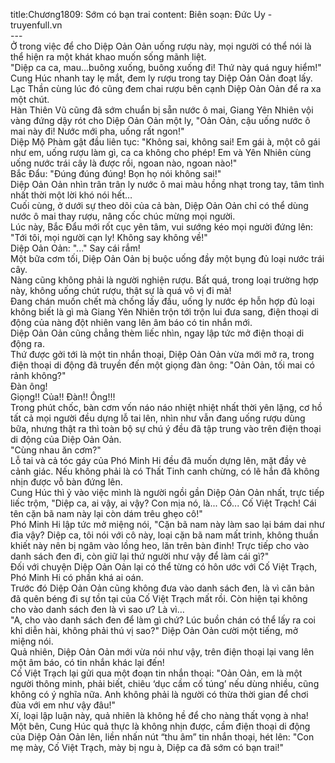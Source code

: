 title:Chương1809: Sớm có bạn trai
content:
Biên soạn: Đức Uy - truyenfull.vn<br>---<br>Ở trong việc để cho Diệp Oản Oản uống rượu này, mọi người có thể nói là thể hiện ra một khát khao muốn sống mãnh liệt.<br>"Diệp ca ca, mau…buông xuống, buông xuống đi! Thứ này quá nguy hiểm!" Cung Húc nhanh tay lẹ mắt, đem ly rượu trong tay Diệp Oản Oản đoạt lấy.<br>Lạc Thần cùng lúc đó cũng đem chai rượu bên cạnh Diệp Oản Oản để ra xa một chút.<br>Hàn Thiên Vũ cũng đã sớm chuẩn bị sẵn nước ô mai, Giang Yên Nhiên vội vàng đứng dậy rót cho Diệp Oản Oản một ly, "Oản Oản, cậu uống nước ô mai này đi! Nước mới pha, uống rất ngon!"<br>Diệp Mộ Phàm gật đầu liên tục: "Không sai, không sai! Em gái à, một cô gái như em, uống rượu làm gì, ca ca không cho phép! Em và Yên Nhiên cùng uống nước trái cây là được rồi, ngoan nào, ngoan nào!"<br>Bắc Đẩu: "Đúng đúng đúng! Bọn họ nói không sai!"<br>Diệp Oản Oản nhìn trân trân ly nước ô mai màu hồng nhạt trong tay, tâm tình nhất thời một lời khó nói hết…<br>Cuối cùng, ở dưới sự theo dõi của cả bàn, Diệp Oản Oản chỉ có thể dùng nước ô mai thay rượu, nâng cốc chúc mừng mọi người.<br>Lúc này, Bắc Đẩu mới rốt cục yên tâm, vui sướng kéo mọi người đứng lên: "Tới tôi, mọi người cạn ly! Không say không về!"<br>Diệp Oản Oản: "..." Say cái rắm!<br>Một bữa cơm tối, Diệp Oản Oản bị buộc uống đầy một bụng đủ loại nước trái cây.<br>Nàng cũng không phải là người nghiện rượu. Bất quá, trong loại trường hợp này, không uống chút rượu, thật sự là quá vô vị đi mà!<br>Đang chán muốn chết mà chống lấy đầu, uống ly nước ép hỗn hợp đủ loại không biết là gì mà Giang Yên Nhiên trộn tới trộn lui đưa sang, điện thoại di động của nàng đột nhiên vang lên âm báo có tin nhắn mới.<br>Diệp Oản Oản cũng chẳng thèm liếc nhìn, ngay lập tức mở điện thoại di động ra.<br>Thứ được gởi tới là một tin nhắn thoại, Diệp Oản Oản vừa mới mở ra, trong điện thoại di động đã truyền đến một giọng đàn ông: "Oản Oản, tối mai có rảnh không?"<br>Đàn ông!<br>Giọng!! Của!! Đàn!! Ông!!!<br>Trong phút chốc, bàn cơm vốn náo náo nhiệt nhiệt nhất thời yên lặng, cơ hồ tất cả mọi người đều dựng lỗ tai lên, nhìn như vẫn đang uống rượu dùng bữa, nhưng thật ra thì toàn bộ sự chú ý đều đã tập trung vào trên điện thoại di động của Diệp Oản Oản.<br>"Cùng nhau ăn cơm?"<br>Lỗ tai và cả tóc gáy của Phó Minh Hi đều đã muốn dựng lên, mặt đầy vẻ cảnh giác. Nếu không phải là có Thất Tinh canh chừng, có lẽ hắn đã không nhịn được vỗ bàn đứng lên.<br>Cung Húc thì ỷ vào việc mình là người ngồi gần Diệp Oản Oản nhất, trực tiếp liếc trộm, "Diệp ca, ai vậy, ai vậy? Con mịa nó, là... Cố... Cố Việt Trạch! Cái tên cặn bã nam này lại còn dám trêu ghẹo cô!"<br>Phó Minh Hi lập tức mở miệng nói, "Cặn bã nam này làm sao lại bám dai như đỉa vậy? Diệp ca, tôi nói với cô này, loại cặn bã nam mất trinh, không thuần khiết này nên bị ngâm vào lồng heo, lăn trên bàn đinh! Trực tiếp cho vào danh sách đen đi, còn giữ lại thứ người như vậy để làm cái gì?"<br>Đối với chuyện Diệp Oản Oản lại có thể từng có hôn ước với Cố Việt Trạch, Phó Minh Hi có phần khá ai oán.<br>Trước đó Diệp Oản Oản cũng không đưa vào danh sách đen, là vì căn bản đã quên béng đi sự tồn tại của Cố Việt Trạch mất rồi. Còn hiện tại không cho vào danh sách đen là vì sao ư? Là vì…<br>"A, cho vào danh sách đen để làm gì chứ? Lúc buồn chán có thể lấy ra coi khỉ diễn hài, không phải thú vị sao?" Diệp Oản Oản cười một tiếng, mở miệng nói.<br>Quả nhiên, Diệp Oản Oản mới vừa nói như vậy, trên điện thoại lại vang lên một âm báo, có tin nhắn khác lại đến!<br>Cố Việt Trạch lại gửi qua một đoạn tin nhắn thoại: "Oản Oản, em là một người thông minh, phải biết, chiêu ‘dục cầm cố túng’ nếu dùng nhiều, cũng không có ý nghĩa nữa. Anh không phải là người có thừa thời gian để chơi đùa với em như vậy đâu!"<br>Xí, loại lập luận này, quả nhiên là không hề để cho nàng thất vọng à nha!<br>Một bên, Cung Húc quả thực là không nhịn được, cầm điện thoại di động của Diệp Oản Oản lên, liền nhấn nút “thu âm” tin nhắn thoại, hét lên: "Con mẹ mày, Cố Việt Trạch, mày bị ngu à, Diệp ca đã sớm có bạn trai!"